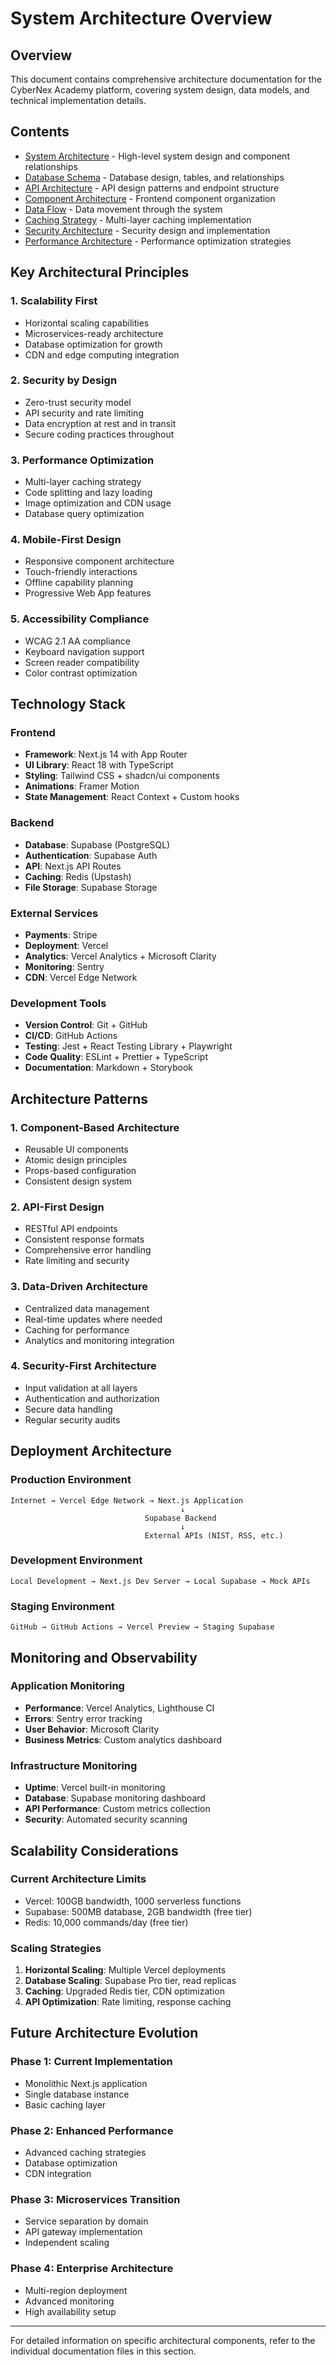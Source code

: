 # System Architecture Overview

## Overview

This document contains comprehensive architecture documentation for the CyberNex Academy platform, covering system design, data models, and technical implementation details.

## Contents

- [System Architecture](./system-design-patterns.md) - High-level system design and component relationships
- [Database Schema](./database-design-schema.md) - Database design, tables, and relationships
- [API Architecture](./api-design-patterns.md) - API design patterns and endpoint structure
- [Component Architecture](./frontend-component-structure.md) - Frontend component organization
- [Data Flow](./data-flow-diagrams.md) - Data movement through the system
- [Caching Strategy](./caching-implementation-guide.md) - Multi-layer caching implementation
- [Security Architecture](./security-design-principles.md) - Security design and implementation
- [Performance Architecture](./performance-optimization-strategies.md) - Performance optimization strategies

## Key Architectural Principles

### 1. Scalability First
- Horizontal scaling capabilities
- Microservices-ready architecture
- Database optimization for growth
- CDN and edge computing integration

### 2. Security by Design
- Zero-trust security model
- API security and rate limiting
- Data encryption at rest and in transit
- Secure coding practices throughout

### 3. Performance Optimization
- Multi-layer caching strategy
- Code splitting and lazy loading
- Image optimization and CDN usage
- Database query optimization

### 4. Mobile-First Design
- Responsive component architecture
- Touch-friendly interactions
- Offline capability planning
- Progressive Web App features

### 5. Accessibility Compliance
- WCAG 2.1 AA compliance
- Keyboard navigation support
- Screen reader compatibility
- Color contrast optimization

## Technology Stack

### Frontend
- **Framework**: Next.js 14 with App Router
- **UI Library**: React 18 with TypeScript
- **Styling**: Tailwind CSS + shadcn/ui components
- **Animations**: Framer Motion
- **State Management**: React Context + Custom hooks

### Backend
- **Database**: Supabase (PostgreSQL)
- **Authentication**: Supabase Auth
- **API**: Next.js API Routes
- **Caching**: Redis (Upstash)
- **File Storage**: Supabase Storage

### External Services
- **Payments**: Stripe
- **Deployment**: Vercel
- **Analytics**: Vercel Analytics + Microsoft Clarity
- **Monitoring**: Sentry
- **CDN**: Vercel Edge Network

### Development Tools
- **Version Control**: Git + GitHub
- **CI/CD**: GitHub Actions
- **Testing**: Jest + React Testing Library + Playwright
- **Code Quality**: ESLint + Prettier + TypeScript
- **Documentation**: Markdown + Storybook

## Architecture Patterns

### 1. Component-Based Architecture
- Reusable UI components
- Atomic design principles
- Props-based configuration
- Consistent design system

### 2. API-First Design
- RESTful API endpoints
- Consistent response formats
- Comprehensive error handling
- Rate limiting and security

### 3. Data-Driven Architecture
- Centralized data management
- Real-time updates where needed
- Caching for performance
- Analytics and monitoring integration

### 4. Security-First Architecture
- Input validation at all layers
- Authentication and authorization
- Secure data handling
- Regular security audits

## Deployment Architecture

### Production Environment
```
Internet → Vercel Edge Network → Next.js Application
                                      ↓
                              Supabase Backend
                                      ↓
                              External APIs (NIST, RSS, etc.)
```

### Development Environment
```
Local Development → Next.js Dev Server → Local Supabase → Mock APIs
```

### Staging Environment
```
GitHub → GitHub Actions → Vercel Preview → Staging Supabase
```

## Monitoring and Observability

### Application Monitoring
- **Performance**: Vercel Analytics, Lighthouse CI
- **Errors**: Sentry error tracking
- **User Behavior**: Microsoft Clarity
- **Business Metrics**: Custom analytics dashboard

### Infrastructure Monitoring
- **Uptime**: Vercel built-in monitoring
- **Database**: Supabase monitoring dashboard
- **API Performance**: Custom metrics collection
- **Security**: Automated security scanning

## Scalability Considerations

### Current Architecture Limits
- Vercel: 100GB bandwidth, 1000 serverless functions
- Supabase: 500MB database, 2GB bandwidth (free tier)
- Redis: 10,000 commands/day (free tier)

### Scaling Strategies
1. **Horizontal Scaling**: Multiple Vercel deployments
2. **Database Scaling**: Supabase Pro tier, read replicas
3. **Caching**: Upgraded Redis tier, CDN optimization
4. **API Optimization**: Rate limiting, response caching

## Future Architecture Evolution

### Phase 1: Current Implementation
- Monolithic Next.js application
- Single database instance
- Basic caching layer

### Phase 2: Enhanced Performance
- Advanced caching strategies
- Database optimization
- CDN integration

### Phase 3: Microservices Transition
- Service separation by domain
- API gateway implementation
- Independent scaling

### Phase 4: Enterprise Architecture
- Multi-region deployment
- Advanced monitoring
- High availability setup

---

For detailed information on specific architectural components, refer to the individual documentation files in this section.